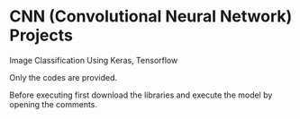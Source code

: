 # CNN (Convolutional Neural Network) Projects

Image Classification Using Keras, Tensorflow

Only the codes are provided. 

Before executing first download the libraries and execute the model by opening the comments.
 
